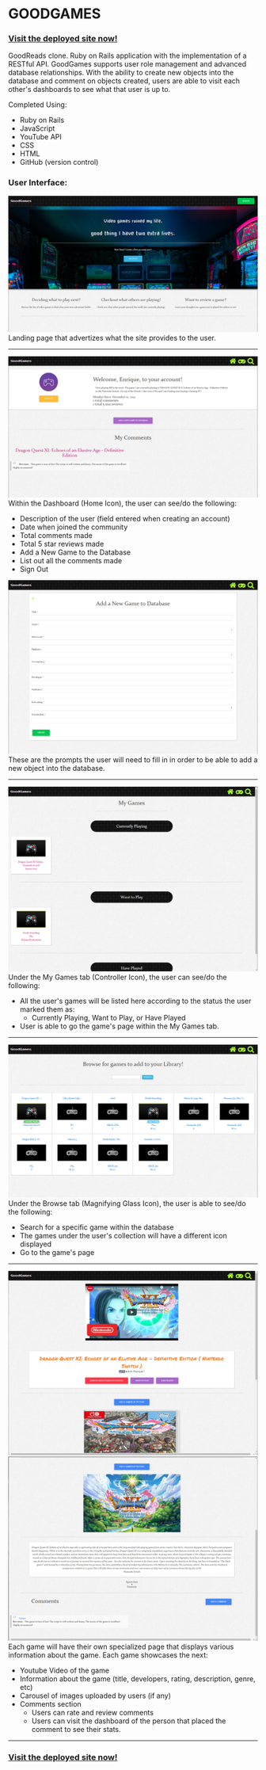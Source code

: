 # GOODGAMES
### [Visit the deployed site now!](https://goodgames-enrique-cerna.herokuapp.com/)

GoodReads clone. Ruby on Rails application with the implementation of a RESTful API. GoodGames supports user role management and advanced database relationships. With the ability to create new objects into the database and comment on objects created, users are able to visit each other's dashboards to see what that user is up to.

Completed Using:
- Ruby on Rails
- JavaScript
- YouTube API
- CSS
- HTML
- GitHub (version control)

### User Interface:
![root](https://github.com/SleepyLoki/goodgames/blob/master/app/assets/images/landingpage.png)
Landing page that advertizes what the site provides to the user.

---

![dash](https://github.com/SleepyLoki/goodgames/blob/master/app/assets/images/dashboard.png)
Within the Dashboard (Home Icon), the user can see/do the following:
  - Description of the user (field entered when creating an account)
  - Date when joined the community
  - Total comments made
  - Total 5 star reviews made
  - Add a New Game to the Database
  - List out all the comments made
  - Sign Out
  
![add game](https://github.com/SleepyLoki/goodgames/blob/master/app/assets/images/addgame.png)
These are the prompts the user will need to fill in in order to be able to add a new object into the database.

---

![my games](https://github.com/SleepyLoki/goodgames/blob/master/app/assets/images/mygames.png)
Under the My Games tab (Controller Icon), the user can see/do the following:
  - All the user's games will be listed here according to the status the user marked them as:
    - Currently Playing, Want to Play, or Have Played
  - User is able to go the game's page within the My Games tab.

---

![browse](https://github.com/SleepyLoki/goodgames/blob/master/app/assets/images/browse.png)
Under the Browse tab (Magnifying Glass Icon), the user is able to see/do the following:
- Search for a specific game within the database
- The games under the user's collection will have a different icon displayed
- Go to the game's page

---

![game1](https://github.com/SleepyLoki/goodgames/blob/master/app/assets/images/gamepage.png) ![game2](https://github.com/SleepyLoki/goodgames/blob/master/app/assets/images/gamepage2.png)
Each game will have their own specialized page that displays various information about the game.
Each game showcases the next:
- Youtube Video of the game
- Information about the game (title, developers, rating, description, genre, etc)
- Carousel of images uploaded by users (if any)
- Comments section
  - Users can rate and review comments
  - Users can visit the dashboard of the person that placed the comment to see their stats.

---


### [Visit the deployed site now!](https://goodgames-enrique-cerna.herokuapp.com/)
